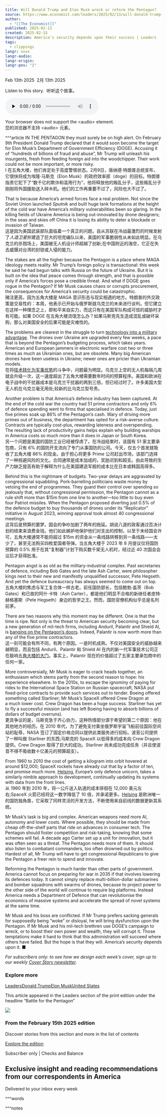 ```yaml
---
title: Will Donald Trump and Elon Musk wreck or reform the Pentagon?
source: https://www.economist.com/leaders/2025/02/13/will-donald-trump-and-elon-musk-wreck-or-reform-the-pentagon
author:
  - "[[The Economist]]"
published: 2025-02-13
created: 2025-02-15
description: America’s security depends upon their success | Leaders
tags:
  - clippings
langr: xxxx
langr-audio: 
langr-origin: 
langr-pos: "1"
---
```


Feb 13th 2025  2月 13th 2025

Listen to this story.  听听这个故事。

<audio class="react-audio-player " controls="" id="audio-player" preload="none" src="https://www.economist.com/content-assets/audio/006%20Leaders%20-%20American%20defence-a8b7ffc6568f8cdeeaa96b39c16fd0f7.mp3" title="Will Donald Trump and Elon Musk wreck or reform the Pentagon?" controlslist="nodownload" data-immersive-translate-walked="ffa3e4ad-95f1-4c0f-b6c6-fcdfd6a36653"><p data-immersive-translate-walked="ffa3e4ad-95f1-4c0f-b6c6-fcdfd6a36653" data-immersive-translate-paragraph="1">Your browser does not support the &lt;audio&gt; element.<span class="notranslate immersive-translate-target-wrapper" data-immersive-translate-translation-element-mark="1" lang="zh-CN"><br><span class="notranslate immersive-translate-target-translation-theme-dividingLine immersive-translate-target-translation-block-wrapper-theme-dividingLine immersive-translate-target-translation-block-wrapper" data-immersive-translate-translation-element-mark="1"><span class="notranslate immersive-translate-target-inner immersive-translate-target-translation-theme-dividingLine-inner" data-immersive-translate-translation-element-mark="1">您的浏览器不支持 &lt;audio&gt; 元素。</span></span></span></p></audio>

^^^article
IN THE PENTAGON they must surely be on high alert. On February 9th President Donald Trump declared that it would soon become the target for Elon Musk’s Department of Government Efficiency (DOGE). Accusing it of “hundreds of billions of fraud and abuse”, Mr Trump will unleash his insurgents, fresh from feeding foreign aid into the woodchipper. Their work could not be more important, or more risky.  
I 在五角大楼，他们肯定处于高度警惕状态。2月9日，唐纳德·特朗普总统宣布，它很快将成为埃隆·马斯克（Elon Musk）的政府效率部（doge）的目标。特朗普指责它犯下了“数千亿的欺诈和滥用行为”，他将释放他的叛乱分子，这些叛乱分子刚刚将外国援助送入碎木机。他们的工作再重要不过了，风险也大不过了。

That is because America’s armed forces face a real problem. Not since the Soviet Union launched *Sputnik* and built huge tank formations at the height of the cold war have America’s military vulnerabilities been so glaring. In the killing fields of Ukraine America is being out-innovated by drone designers; in the seas and skies off China it is losing its ability to deter a blockade or invasion of Taiwan.  
这是因为美国武装部队面临着一个真正的问题。自从苏联在冷战最激烈的时候发射了*人造卫星*并建造了巨大的坦克编队以来，美国的军事脆弱性从未如此明显。在乌克兰的杀戮场上，美国被无人机设计师超越了创新;在中国附近的海空，它正在失去威慑对台湾的封锁或入侵的能力。

The stakes are all the higher because the Pentagon is a place where MAGA ideology meets reality. Mr Trump’s foreign policy is transactional: this week he said he had begun talks with Russia on the future of Ukraine. But it is built on the idea that peace comes through strength, and that is possible only if America’s forces pose a credible threat. And what if DOGE goes rogue in the Pentagon? If Mr Musk causes chaos or corrupts procurement, the consequences for America’s security could be catastrophic.  
赌注更高，因为五角大楼是 MAGA 意识形态与现实相遇的地方。特朗普的外交政策是交易性的：本周，他表示已开始与俄罗斯就乌克兰的未来进行谈判。但它建立在这样一种理念之上，即和平来自实力，而这只有在美国军队构成可信的威胁时才有可能。如果 DOGE 在五角大楼流氓怎么办？如果马斯克先生造成混乱或破坏采购，那么对美国安全的后果可能是灾难性的。

The problems are clearest in the struggle to turn [technology into a military advantage](https://www.economist.com/briefing/2025/02/13/americas-military-supremacy-is-in-jeopardy). The drones over Ukraine are upgraded every few weeks, a pace that is beyond the Pentagon’s budgeting process, which takes years. American and European jammers in electronic warfare cost two or three times as much as Ukrainian ones, but are obsolete. Many big American drones have been useless in Ukraine; newer ones are pricier than Ukrainian models.  
在将[技术转化为军事优势](https://www.economist.com/briefing/2025/02/13/americas-military-supremacy-is-in-jeopardy)的斗争中，问题最为明显。乌克兰上空的无人机每隔几周就会升级一次，这一速度超出了五角大楼需要数年时间的预算程序。美国和欧洲在电子战中的干扰器成本是乌克兰干扰器的两到三倍，但已经过时了。许多美国大型无人机在乌克兰毫无用处;较新的比乌克兰型号贵。

Another problem is that America’s defence industry has been captured. At the end of the cold war the country had 51 prime contractors and only 6% of defence spending went to firms that specialised in defence. Today, just five primes soak up 86% of the Pentagon’s cash. Wary of driving more primes out of business, the department has opted for a risk-averse culture. Contracts are typically cost-plus, rewarding lateness and overspending. The resulting lack of productivity gains helps explain why building warships in America costs so much more than it does in Japan or South Korea.  
另一个问题是美国的国防工业已经被俘虏了。在冷战结束时，该国有 51 家主要承包商，只有 6% 的国防开支流向了专门从事国防的公司。今天，仅五个首发就吸收了五角大楼 86% 的现金。由于担心将更多 Prime 公司赶出市场，该部门选择了一种规避风险的文化。合同通常是成本加成的，奖励迟到和超支。由此导致的生产力缺乏提高有助于解释为什么在美国建造军舰的成本比在日本或韩国高得多。

Behind this is the nightmare of budgets. Two-year delays are aggravated by congressional squabbling. Pork-barrelling politicians waste money by vetoing the end of programmes. They guard their control over spending so jealously that, without congressional permission, the Pentagon cannot as a rule shift more than $15m from one line to another—too little to buy even four Patriot missiles. When the Pentagon proposed diverting just 0.5% of the defence budget to buy thousands of drones under its “Replicator” initiative in August 2023, winning approval took almost 40 congressional meetings.  
这背后是预算的噩梦。国会的争吵加剧了两年的拖延。胡说八道的政客通过否决计划的结束来浪费金钱。他们如此嫉妒地保护他们对支出的控制，以至于未经国会许可，五角大楼通常不能将超过 $15m 的资金从一条线路转移到另一条线路——太少了，甚至无法购买四枚爱国者导弹。当五角大楼于 2023 年 8 月提议仅将国防预算的 0.5% 用于在其“复制器”计划下购买数千架无人机时，经过近 40 次国会会议后才获得批准。

Pentagon angst is as old as the military-industrial complex. Past secretaries of defence, including Bob Gates and the late Ash Carter, were philosopher kings next to their new and manifestly unqualified successor, Pete Hegseth. And yet the defence bureaucracy has always seemed to come out on top.  
五角大楼的焦虑与军工复合体一样古老。前任国防部长，包括鲍勃·盖茨（Bob Gates）和已故的阿什·卡特（Ash Carter），都是他们明显不合格的新继任者皮特·赫格塞斯（Pete Hegseth）身边的哲学之王。然而，国防官僚机构似乎总是名列前茅。

There are two reasons why this moment may be different. One is that the time is ripe. Not only is the threat to American security becoming clear, but a new generation of mil-tech firms, including Anduril, Palantir and Shield AI, is [banging on the Pentagon’s doors](https://www.economist.com/business/2025/02/13/defence-tech-is-blowing-up-silicon-valleys-beliefs). Indeed, Palantir is now worth more than any of the five prime contractors.  
这一刻可能会有所不同，有两个原因。一是时机成熟。不仅对美国安全的威胁越来越明显，而且包括 Anduril、Palantir 和 Shield AI 在内的新一代军事技术公司正在敲响五[角大楼的大门](https://www.economist.com/business/2025/02/13/defence-tech-is-blowing-up-silicon-valleys-beliefs)。事实上，Palantir 现在的价值超过了五家主要承包商中的任何一家。

More controversially, Mr Musk is eager to crack heads together, an enthusiasm which stems partly from the second reason to hope: his experience elsewhere. In the 2010s, to escape the ignominy of paying for rides to the International Space Station on Russian spacecraft, NASA put fixed-price contracts to provide such services out to tender. Boeing offered something called Starliner; Mr Musk’s SpaceX offered Crew Dragon at a much lower cost. Crew Dragon has been a huge success. Starliner has yet to fly a successful mission (and has left Boeing having to absorb billions of dollars of budget overruns).  
更具争议的是，马斯克急于齐心协力，这种热情部分源于希望的第二个原因：他在其他地方的经历。在 2010 年代，为了避免支付乘坐俄罗斯宇宙飞船前往国际空间站的耻辱，NASA 签订了固定价格合同以提供此类服务进行招标。波音公司提供了一种叫做 Starliner 的东西;马斯克的 SpaceX 以低得多的成本向 Crew Dragon 提供。Crew Dragon 取得了巨大的成功。Starliner 尚未成功完成任务（并且使波音不得不吸收数十亿美元的预算超支）。

From 1960 to 2010 the cost of getting a kilogram into orbit hovered at around $12,000; SpaceX rockets have already cut that by a factor of ten, and promise much more. [Helsing](https://www.economist.com/business/2025/02/13/could-a-german-startup-disrupt-europes-arms-industry), Europe’s only defence unicorn, takes a similarly nimble approach to development, continually updating its systems with data from the front lines.  
从 1960 年到 2010 年，将一公斤送入轨道的成本徘徊在 12,000 美元左右;SpaceX 火箭已经将这一数字降低了 10 倍，并承诺更多。[Helsing](https://www.economist.com/business/2025/02/13/could-a-german-startup-disrupt-europes-arms-industry) 是欧洲唯一的国防独角兽，它采取了同样灵活的开发方法，不断使用来自前线的数据更新其系统。

Mr Musk’s task is big and complex. American weapons need more AI, autonomy and lower costs. Where possible, they should be made from cheap off-the-shelf parts that ride on advances in consumer tech. The Pentagon should foster competition and risk-taking, knowing that some schemes will fail. A decade ago Carter set up a unit for innovation, but it was often seen as a threat. The Pentagon needs more of them. It should also listen to combatant commanders, too often drowned out by politics. Hardest of all, Mr Trump will have to get congressional Republicans to give the Pentagon a freer rein to spend and innovate.

Reforming the Pentagon is much harder than other parts of government. America cannot focus on preparing for war in 2035 if that involves lowering its defences today. It cannot simply replace multi-billion-dollar submarines and bomber squadrons with swarms of drones, because to project power to the other side of the world will continue to require big platforms. Instead America needs a Department of Defence that can revolutionise the economics of massive systems and accelerate the spread of novel systems at the same time.

Mr Musk and his boss are conflicted. If Mr Trump prefers sacking generals for supposedly being “woke” or disloyal, he will bring dysfunction upon the Pentagon. If Mr Musk and his mil-tech brethren use DOGE’s campaign to wreck, or to boost their own power and wealth, they will corrupt it. Those temptations make it hard to think that this administration will succeed where others have failed. But the hope is that they will. America’s security depends upon it. ■

*For subscribers only: to see how we design each week’s cover, sign up to our weekly [Cover Story newsletter](https://www.economist.com/newsletters/cover-story).*

### Explore more

[Leaders](https://www.economist.com/topics/leaders)[Donald Trump](https://www.economist.com/topics/donald-trump)[Elon Musk](https://www.economist.com/topics/elon-musk)[United States](https://www.economist.com/topics/united-states)

This article appeared in the Leaders section of the print edition under the headline “Battle for the Pentagon”

![](https://www.economist.com/cdn-cgi/image/width=1424,quality=80,format=auto/content-assets/images/20250215_DE_AP.jpg)

### From the February 15th 2025 edition

Discover stories from this section and more in the list of contents

[Explore the edition](https://www.economist.com/weeklyedition/2025-02-15)

Subscriber only | Checks and Balance

## Exclusive insight and reading recommendations from our correspondents in America

Delivered to your inbox every week

^^^words


^^^notes